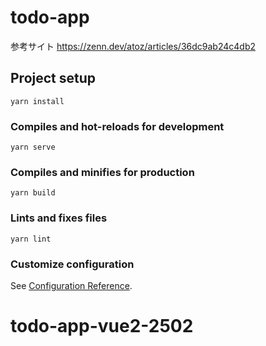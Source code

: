 # todo-app
参考サイト
https://zenn.dev/atoz/articles/36dc9ab24c4db2

## Project setup
```
yarn install
```

### Compiles and hot-reloads for development
```
yarn serve
```

### Compiles and minifies for production
```
yarn build
```

### Lints and fixes files
```
yarn lint
```

### Customize configuration
See [Configuration Reference](https://cli.vuejs.org/config/).
# todo-app-vue2-2502
